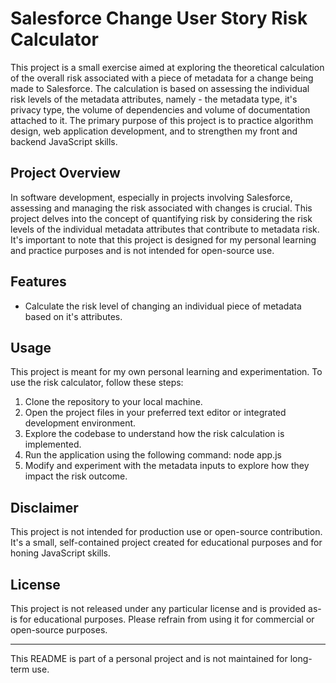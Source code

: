 # Salesforce Change User Story Risk Calculator

This project is a small exercise aimed at exploring the theoretical calculation of the overall risk associated with a piece of metadata for a change being made to Salesforce. The calculation is based on assessing the individual risk levels of the metadata attributes, namely - the metadata type, it's privacy type, the volume of dependencies and volume of documentation attached to it. The primary purpose of this project is to practice algorithm design, web application development, and to strengthen my front and backend JavaScript skills.

## Project Overview

In software development, especially in projects involving Salesforce, assessing and managing the risk associated with changes is crucial. This project delves into the concept of quantifying risk by considering the risk levels of the individual metadata attributes that contribute to metadata risk. It's important to note that this project is designed for my personal learning and practice purposes and is not intended for open-source use.

## Features

- Calculate the risk level of changing an individual piece of metadata based on it's attributes.

## Usage

This project is meant for my own personal learning and experimentation. To use the risk calculator, follow these steps:

1. Clone the repository to your local machine.
2. Open the project files in your preferred text editor or integrated development environment.
3. Explore the codebase to understand how the risk calculation is implemented.
4. Run the application using the following command: node app.js 
5. Modify and experiment with the metadata inputs to explore how they impact the risk outcome.

## Disclaimer

This project is not intended for production use or open-source contribution. It's a small, self-contained project created for educational purposes and for honing JavaScript skills.

## License

This project is not released under any particular license and is provided as-is for educational purposes. Please refrain from using it for commercial or open-source purposes.

---

This README is part of a personal project and is not maintained for long-term use.
